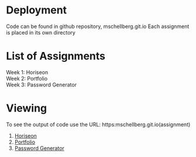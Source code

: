 # Deployment
Code can be found in github repository, mschellberg.git.io
Each assignment is placed in its own directory

# List of Assignments
Week 1: Horiseon\
Week 2: Portfolio\
Week 3: Password Generator 

# Viewing
To see the output of code use the URL:
https:mschellberg.git.io(assignment)

1. [Horiseon](https://mschellberg.github.io/Horiseon/)
2. [Portfolio](https://mschellberg.github.io/portfolio)
3. [Password Generator](https://mschellberg.github.io/passgen)
